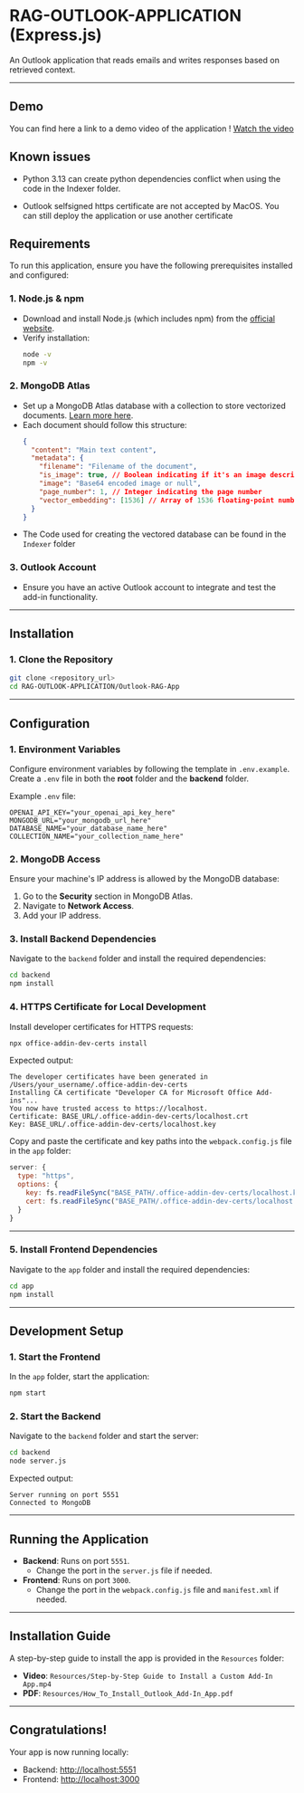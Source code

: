 # **RAG-OUTLOOK-APPLICATION (Express.js)**

An Outlook application that reads emails and writes responses based on retrieved context.

---

## Demo

You can find here a link to a demo video of the application !
[Watch the video](/Ressources/Demo-Outlook-App.mp4)

## **Known issues**

- Python 3.13 can create python dependencies conflict when using the code in the Indexer folder.

- Outlook selfsigned https certificate are not accepted by MacOS. You can still deploy the application or use another certificate

## **Requirements**

To run this application, ensure you have the following prerequisites installed and configured:

### 1. **Node.js & npm**

- Download and install Node.js (which includes npm) from the [official website](https://nodejs.org/en/download/package-manager).
- Verify installation:
  ```bash
  node -v
  npm -v
  ```

### 2. **MongoDB Atlas**

- Set up a MongoDB Atlas database with a collection to store vectorized documents. [Learn more here](https://www.mongodb.com/resources/products/fundamentals/embedded-mongodb).
- Each document should follow this structure:
  ```json
  {
    "content": "Main text content",
    "metadata": {
      "filename": "Filename of the document",
      "is_image": true, // Boolean indicating if it's an image description
      "image": "Base64 encoded image or null",
      "page_number": 1, // Integer indicating the page number
      "vector_embedding": [1536] // Array of 1536 floating-point numbers
    }
  }
  ```
- The Code used for creating the vectored database can be found in the `Indexer` folder

### 3. **Outlook Account**

- Ensure you have an active Outlook account to integrate and test the add-in functionality.

---

## **Installation**

### **1. Clone the Repository**

```bash
git clone <repository_url>
cd RAG-OUTLOOK-APPLICATION/Outlook-RAG-App
```

---

## **Configuration**

### **1. Environment Variables**

Configure environment variables by following the template in `.env.example`.
Create a `.env` file in both the **root** folder and the **backend** folder.

Example `.env` file:

```env
OPENAI_API_KEY="your_openai_api_key_here"
MONGODB_URL="your_mongodb_url_here"
DATABASE_NAME="your_database_name_here"
COLLECTION_NAME="your_collection_name_here"
```

### **2. MongoDB Access**

Ensure your machine's IP address is allowed by the MongoDB database:

1. Go to the **Security** section in MongoDB Atlas.
2. Navigate to **Network Access**.
3. Add your IP address.

### **3. Install Backend Dependencies**

Navigate to the `backend` folder and install the required dependencies:

```bash
cd backend
npm install
```

### **4. HTTPS Certificate for Local Development**

Install developer certificates for HTTPS requests:

```bash
npx office-addin-dev-certs install
```

Expected output:

```
The developer certificates have been generated in /Users/your_username/.office-addin-dev-certs
Installing CA certificate "Developer CA for Microsoft Office Add-ins"...
You now have trusted access to https://localhost.
Certificate: BASE_URL/.office-addin-dev-certs/localhost.crt
Key: BASE_URL/.office-addin-dev-certs/localhost.key
```

Copy and paste the certificate and key paths into the `webpack.config.js` file in the `app` folder:

```javascript
server: {
  type: "https",
  options: {
    key: fs.readFileSync("BASE_PATH/.office-addin-dev-certs/localhost.key"), // Change BASE_PATH to access the certificate
    cert: fs.readFileSync("BASE_PATH/.office-addin-dev-certs/localhost.crt"),
  }
}
```

---

### **5. Install Frontend Dependencies**

Navigate to the `app` folder and install the required dependencies:

```bash
cd app
npm install
```

---

## **Development Setup**

### **1. Start the Frontend**

In the `app` folder, start the application:

```bash
npm start
```

### **2. Start the Backend**

Navigate to the `backend` folder and start the server:

```bash
cd backend
node server.js
```

Expected output:

```
Server running on port 5551
Connected to MongoDB
```

---

## **Running the Application**

- **Backend**: Runs on port `5551`.
  - Change the port in the `server.js` file if needed.
- **Frontend**: Runs on port `3000`.
  - Change the port in the `webpack.config.js` file and `manifest.xml` if needed.

---

## **Installation Guide**

A step-by-step guide to install the app is provided in the `Resources` folder:

- **Video**: `Resources/Step-by-Step Guide to Install a Custom Add-In App.mp4`
- **PDF**: `Resources/How_To_Install_Outlook_Add-In_App.pdf`

---

## **Congratulations!**

Your app is now running locally:

- Backend: [http://localhost:5551](http://localhost:5551)
- Frontend: [http://localhost:3000](http://localhost:3000)
